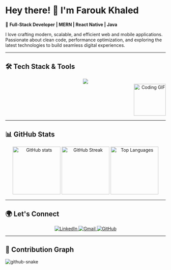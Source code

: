 # Hey there! 👋 I'm Farouk Khaled

🚀 **Full-Stack Developer | MERN | React Native | Java**

I love crafting modern, scalable, and efficient web and mobile applications. Passionate about clean code, performance optimization, and exploring the latest technologies to build seamless digital experiences.

---

## 🛠️ Tech Stack & Tools
<div align="center">
  <img src="https://skillicons.dev/icons?i=js,ts,react,nextjs,redux,nodejs,express,mongodb,java,spring,html,css,bootstrap,tailwind,git,github,docker,materialui,c,cpp" />
</div>
<div align="right">
  <img src="https://media.giphy.com/media/ZVik7pBtu9dNS/giphy.gif" height="100" alt="Coding GIF" />
</div>
  
---

## 📊 GitHub Stats
<div align="center">
  <img src="https://github-readme-stats.vercel.app/api?username=FarouqKhaled17&show_icons=true&count_private=true&theme=radical" height="150" alt="GitHub stats" />
  <img src="https://github-readme-streak-stats.herokuapp.com/?user=FarouqKhaled17&theme=radical" height="150" alt="GitHub Streak" />
  <img src="https://github-readme-stats.vercel.app/api/top-langs/?username=FarouqKhaled17&layout=compact&theme=radical" height="150" alt="Top Languages" />
</div>

---

## 🌍 Let's Connect
<div align="center">
  <a href="https://www.linkedin.com/in/farouk-khaled-532a08175/" target="_blank">
    <img src="https://img.shields.io/badge/LinkedIn-0A66C2?style=for-the-badge&logo=linkedin&logoColor=white" alt="LinkedIn" />
  </a>
  <a href="mailto:faroukkhaled45@gmail.com" target="_blank">
    <img src="https://img.shields.io/badge/Gmail-EA4335?style=for-the-badge&logo=gmail&logoColor=white" alt="Gmail" />
  </a>
  <a href="https://github.com/FarouqKhaled17" target="_blank">
    <img src="https://img.shields.io/badge/GitHub-181717?style=for-the-badge&logo=github&logoColor=white" alt="GitHub" />
  </a>
</div>

---

## 🐍 Contribution Graph

<picture>
  <source media="(prefers-color-scheme: dark)" srcset="https://raw.githubusercontent.com/tobiasmeyhoefer/tobiasmeyhoefer/output/github-snake-dark.svg" />
  <source media="(prefers-color-scheme: light)" srcset="https://raw.githubusercontent.com/tobiasmeyhoefer/tobiasmeyhoefer/output/github-snake.svg" />
  <img alt="github-snake" src="https://raw.githubusercontent.com/tobiasmeyhoefer/tobiasmeyhoefer/output/github-snake.svg" />
</picture>
